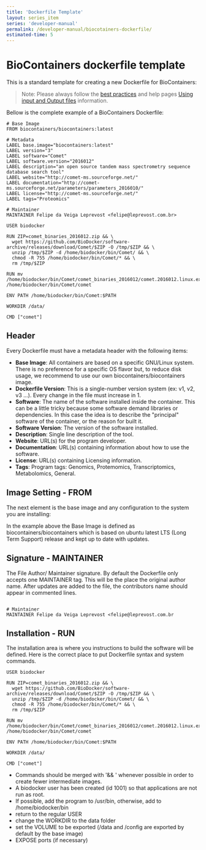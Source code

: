 ```yaml
---
title: 'Dockerfile Template'
layout: series_item
series: 'developer-manual'
permalink: /developer-manual/biocotainers-dockerfile/
estimated-time: 5
---
```


# BioContainers dockerfile template

This is a standard template for creating a new Dockerfile for BioContainers:

> Note: Please always follow the [best practices](/developer-manual/best-practices/) and help pages [Using input and Output files](/developer-manual/biocontainers-input-output/) information.

Bellow is the complete example of a BioContainers Dockerfile:

~~~
# Base Image
FROM biocontainers/biocontainers:latest

# Metadata
LABEL base.image="biocontainers:latest"
LABEL version="3"
LABEL software="Comet"
LABEL software.version="2016012"
LABEL description="an open source tandem mass spectrometry sequence database search tool"
LABEL website="http://comet-ms.sourceforge.net/"
LABEL documentation="http://comet-ms.sourceforge.net/parameters/parameters_2016010/"
LABEL license="http://comet-ms.sourceforge.net/"
LABEL tags="Proteomics"

# Maintainer
MAINTAINER Felipe da Veiga Leprevost <felipe@leprevost.com.br>

USER biodocker

RUN ZIP=comet_binaries_2016012.zip && \
  wget https://github.com/BioDocker/software-archive/releases/download/Comet/$ZIP -O /tmp/$ZIP && \
  unzip /tmp/$ZIP -d /home/biodocker/bin/Comet/ && \
  chmod -R 755 /home/biodocker/bin/Comet/* && \
  rm /tmp/$ZIP

RUN mv /home/biodocker/bin/Comet/comet_binaries_2016012/comet.2016012.linux.exe /home/biodocker/bin/Comet/comet

ENV PATH /home/biodocker/bin/Comet:$PATH

WORKDIR /data/

CMD ["comet"]
~~~


## Header

Every Dockerfile must have a metadata header with the following items:

- **Base Image**: All containers are based on a specific GNU/Linux system. There is no preference for a specific OS flavor but, to reduce disk usage, we recommend to use our own biocontainers/biocontainers image.
- **Dockerfile Version**: This is a single-number version system (ex: v1, v2, v3 ...). Every change in the file must increase in 1.
- **Software**: The name of the software installed inside the container. This can be a little tricky because some software demand libraries or dependencies. In this case the idea is to describe the "principal" software of the container, or the reason for built it.
- **Software Version**: The version of the software installed.
- **Description**: Single line description of the tool.
- **Website**: URL(s) for the program developer.
- **Documentation**: URL(s) containing information about how to use the software.
- **License**: URL(s) containing Licensing information.
- **Tags**: Program tags: Genomics, Protemomics, Transcriptomics, Metabolomics, General.



## Image Setting - FROM

The next element is the base image and any configuration to the system you are installing:

In the example above the Base Image is defined as biocontainers/biocontainers which is based on ubuntu latest LTS (Long Term Support) release and kept up to date with updates.

## Signature - MAINTAINER

The File Author/ Maintainer signature. By default the Dockerfile only accepts one MAINTAINER tag. This will be the place the original author name. After updates are added to the file, the contributors name should appear in commented lines.

~~~

# Maintainer
MAINTAINER Felipe da Veiga Leprevost <felipe@leprevost.com.br

~~~

## Installation - RUN

The installation area is where you instructions to build the software will be defined. Here is the correct place to put Dockerfile syntax and system commands.

~~~
USER biodocker

RUN ZIP=comet_binaries_2016012.zip && \
  wget https://github.com/BioDocker/software-archive/releases/download/Comet/$ZIP -O /tmp/$ZIP && \
  unzip /tmp/$ZIP -d /home/biodocker/bin/Comet/ && \
  chmod -R 755 /home/biodocker/bin/Comet/* && \
  rm /tmp/$ZIP

RUN mv /home/biodocker/bin/Comet/comet_binaries_2016012/comet.2016012.linux.exe /home/biodocker/bin/Comet/comet

ENV PATH /home/biodocker/bin/Comet:$PATH

WORKDIR /data/

CMD ["comet"]
~~~

- Commands should be merged with '&& \' whenever possible in order to create fewer intermediate images.
- A biodocker user has been created (id 1001) so that applications are not run as root.
- If possible, add the program to /usr/bin, otherwise, add to /home/biodocker/bin
- return to the regular USER
- change the WORKDIR to the data folder
- set the VOLUME to be exported (/data and /config are exported by default by the base image)
- EXPOSE ports (if necessary)
